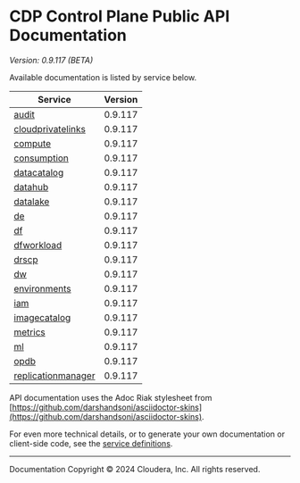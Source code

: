 # CDP Control Plane Public API Documentation

*Version: 0.9.117 (BETA)*

Available documentation is listed by service below.

| Service | Version |
| --- | --- |
| [audit](./audit/index.html) | 0.9.117 |
| [cloudprivatelinks](./cloudprivatelinks/index.html) | 0.9.117 |
| [compute](./compute/index.html) | 0.9.117 |
| [consumption](./consumption/index.html) | 0.9.117 |
| [datacatalog](./datacatalog/index.html) | 0.9.117 |
| [datahub](./datahub/index.html) | 0.9.117 |
| [datalake](./datalake/index.html) | 0.9.117 |
| [de](./de/index.html) | 0.9.117 |
| [df](./df/index.html) | 0.9.117 |
| [dfworkload](./dfworkload/index.html) | 0.9.117 |
| [drscp](./drscp/index.html) | 0.9.117 |
| [dw](./dw/index.html) | 0.9.117 |
| [environments](./environments/index.html) | 0.9.117 |
| [iam](./iam/index.html) | 0.9.117 |
| [imagecatalog](./imagecatalog/index.html) | 0.9.117 |
| [metrics](./metrics/index.html) | 0.9.117 |
| [ml](./ml/index.html) | 0.9.117 |
| [opdb](./opdb/index.html) | 0.9.117 |
| [replicationmanager](./replicationmanager/index.html) | 0.9.117 |

API documentation uses the Adoc Riak stylesheet from
[https://github.com/darshandsoni/asciidoctor-skins](https://github.com/darshandsoni/asciidoctor-skins).

For even more technical details, or to generate your own documentation or client-side code, see the
[service definitions](swagger/).

----

Documentation Copyright © 2024 Cloudera, Inc. All rights reserved.

